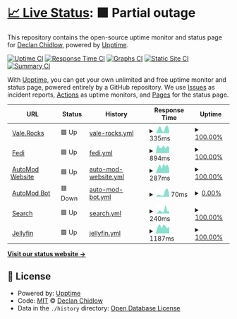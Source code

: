 # [📈 Live Status](https://status.vale.rocks): <!--live status--> **🟧 Partial outage**

This repository contains the open-source uptime monitor and status page for [Declan Chidlow](vale.rocks), powered by [Upptime](https://github.com/upptime/upptime).

[![Uptime CI](https://github.com/DeclanChidlow/status/workflows/Uptime%20CI/badge.svg)](https://github.com/DeclanChidlow/status/actions?query=workflow%3A%22Uptime+CI%22)
[![Response Time CI](https://github.com/DeclanChidlow/status/workflows/Response%20Time%20CI/badge.svg)](https://github.com/DeclanChidlow/status/actions?query=workflow%3A%22Response+Time+CI%22)
[![Graphs CI](https://github.com/DeclanChidlow/status/workflows/Graphs%20CI/badge.svg)](https://github.com/DeclanChidlow/status/actions?query=workflow%3A%22Graphs+CI%22)
[![Static Site CI](https://github.com/DeclanChidlow/status/workflows/Static%20Site%20CI/badge.svg)](https://github.com/DeclanChidlow/status/actions?query=workflow%3A%22Static+Site+CI%22)
[![Summary CI](https://github.com/DeclanChidlow/status/workflows/Summary%20CI/badge.svg)](https://github.com/DeclanChidlow/status/actions?query=workflow%3A%22Summary+CI%22)

With [Upptime](https://upptime.js.org), you can get your own unlimited and free uptime monitor and status page, powered entirely by a GitHub repository. We use [Issues](https://github.com/DeclanChidlow/status/issues) as incident reports, [Actions](https://github.com/DeclanChidlow/status/actions) as uptime monitors, and [Pages](https://status.vale.rocks) for the status page.

<!--start: status pages-->
<!-- This summary is generated by Upptime (https://github.com/upptime/upptime) -->
<!-- Do not edit this manually, your changes will be overwritten -->
<!-- prettier-ignore -->
| URL | Status | History | Response Time | Uptime |
| --- | ------ | ------- | ------------- | ------ |
| <img alt="" src="https://icons.duckduckgo.com/ip3/vale.rocks.ico" height="13"> [Vale.Rocks](https://vale.rocks) | 🟩 Up | [vale-rocks.yml](https://github.com/DeclanChidlow/status/commits/HEAD/history/vale-rocks.yml) | <details><summary><img alt="Response time graph" src="./graphs/vale-rocks/response-time-week.png" height="20"> 335ms</summary><br><a href="https://status.vale.rocks/history/vale-rocks"><img alt="Response time 245" src="https://img.shields.io/endpoint?url=https%3A%2F%2Fraw.githubusercontent.com%2FDeclanChidlow%2Fstatus%2FHEAD%2Fapi%2Fvale-rocks%2Fresponse-time.json"></a><br><a href="https://status.vale.rocks/history/vale-rocks"><img alt="24-hour response time 550" src="https://img.shields.io/endpoint?url=https%3A%2F%2Fraw.githubusercontent.com%2FDeclanChidlow%2Fstatus%2FHEAD%2Fapi%2Fvale-rocks%2Fresponse-time-day.json"></a><br><a href="https://status.vale.rocks/history/vale-rocks"><img alt="7-day response time 335" src="https://img.shields.io/endpoint?url=https%3A%2F%2Fraw.githubusercontent.com%2FDeclanChidlow%2Fstatus%2FHEAD%2Fapi%2Fvale-rocks%2Fresponse-time-week.json"></a><br><a href="https://status.vale.rocks/history/vale-rocks"><img alt="30-day response time 242" src="https://img.shields.io/endpoint?url=https%3A%2F%2Fraw.githubusercontent.com%2FDeclanChidlow%2Fstatus%2FHEAD%2Fapi%2Fvale-rocks%2Fresponse-time-month.json"></a><br><a href="https://status.vale.rocks/history/vale-rocks"><img alt="1-year response time 242" src="https://img.shields.io/endpoint?url=https%3A%2F%2Fraw.githubusercontent.com%2FDeclanChidlow%2Fstatus%2FHEAD%2Fapi%2Fvale-rocks%2Fresponse-time-year.json"></a></details> | <details><summary><a href="https://status.vale.rocks/history/vale-rocks">100.00%</a></summary><a href="https://status.vale.rocks/history/vale-rocks"><img alt="All-time uptime 99.99%" src="https://img.shields.io/endpoint?url=https%3A%2F%2Fraw.githubusercontent.com%2FDeclanChidlow%2Fstatus%2FHEAD%2Fapi%2Fvale-rocks%2Fuptime.json"></a><br><a href="https://status.vale.rocks/history/vale-rocks"><img alt="24-hour uptime 100.00%" src="https://img.shields.io/endpoint?url=https%3A%2F%2Fraw.githubusercontent.com%2FDeclanChidlow%2Fstatus%2FHEAD%2Fapi%2Fvale-rocks%2Fuptime-day.json"></a><br><a href="https://status.vale.rocks/history/vale-rocks"><img alt="7-day uptime 100.00%" src="https://img.shields.io/endpoint?url=https%3A%2F%2Fraw.githubusercontent.com%2FDeclanChidlow%2Fstatus%2FHEAD%2Fapi%2Fvale-rocks%2Fuptime-week.json"></a><br><a href="https://status.vale.rocks/history/vale-rocks"><img alt="30-day uptime 100.00%" src="https://img.shields.io/endpoint?url=https%3A%2F%2Fraw.githubusercontent.com%2FDeclanChidlow%2Fstatus%2FHEAD%2Fapi%2Fvale-rocks%2Fuptime-month.json"></a><br><a href="https://status.vale.rocks/history/vale-rocks"><img alt="1-year uptime 99.99%" src="https://img.shields.io/endpoint?url=https%3A%2F%2Fraw.githubusercontent.com%2FDeclanChidlow%2Fstatus%2FHEAD%2Fapi%2Fvale-rocks%2Fuptime-year.json"></a></details>
| <img alt="" src="https://icons.duckduckgo.com/ip3/fedi.vale.rocks.ico" height="13"> [Fedi](https://fedi.vale.rocks) | 🟩 Up | [fedi.yml](https://github.com/DeclanChidlow/status/commits/HEAD/history/fedi.yml) | <details><summary><img alt="Response time graph" src="./graphs/fedi/response-time-week.png" height="20"> 894ms</summary><br><a href="https://status.vale.rocks/history/fedi"><img alt="Response time 1249" src="https://img.shields.io/endpoint?url=https%3A%2F%2Fraw.githubusercontent.com%2FDeclanChidlow%2Fstatus%2FHEAD%2Fapi%2Ffedi%2Fresponse-time.json"></a><br><a href="https://status.vale.rocks/history/fedi"><img alt="24-hour response time 715" src="https://img.shields.io/endpoint?url=https%3A%2F%2Fraw.githubusercontent.com%2FDeclanChidlow%2Fstatus%2FHEAD%2Fapi%2Ffedi%2Fresponse-time-day.json"></a><br><a href="https://status.vale.rocks/history/fedi"><img alt="7-day response time 894" src="https://img.shields.io/endpoint?url=https%3A%2F%2Fraw.githubusercontent.com%2FDeclanChidlow%2Fstatus%2FHEAD%2Fapi%2Ffedi%2Fresponse-time-week.json"></a><br><a href="https://status.vale.rocks/history/fedi"><img alt="30-day response time 938" src="https://img.shields.io/endpoint?url=https%3A%2F%2Fraw.githubusercontent.com%2FDeclanChidlow%2Fstatus%2FHEAD%2Fapi%2Ffedi%2Fresponse-time-month.json"></a><br><a href="https://status.vale.rocks/history/fedi"><img alt="1-year response time 1013" src="https://img.shields.io/endpoint?url=https%3A%2F%2Fraw.githubusercontent.com%2FDeclanChidlow%2Fstatus%2FHEAD%2Fapi%2Ffedi%2Fresponse-time-year.json"></a></details> | <details><summary><a href="https://status.vale.rocks/history/fedi">100.00%</a></summary><a href="https://status.vale.rocks/history/fedi"><img alt="All-time uptime 93.95%" src="https://img.shields.io/endpoint?url=https%3A%2F%2Fraw.githubusercontent.com%2FDeclanChidlow%2Fstatus%2FHEAD%2Fapi%2Ffedi%2Fuptime.json"></a><br><a href="https://status.vale.rocks/history/fedi"><img alt="24-hour uptime 100.00%" src="https://img.shields.io/endpoint?url=https%3A%2F%2Fraw.githubusercontent.com%2FDeclanChidlow%2Fstatus%2FHEAD%2Fapi%2Ffedi%2Fuptime-day.json"></a><br><a href="https://status.vale.rocks/history/fedi"><img alt="7-day uptime 100.00%" src="https://img.shields.io/endpoint?url=https%3A%2F%2Fraw.githubusercontent.com%2FDeclanChidlow%2Fstatus%2FHEAD%2Fapi%2Ffedi%2Fuptime-week.json"></a><br><a href="https://status.vale.rocks/history/fedi"><img alt="30-day uptime 100.00%" src="https://img.shields.io/endpoint?url=https%3A%2F%2Fraw.githubusercontent.com%2FDeclanChidlow%2Fstatus%2FHEAD%2Fapi%2Ffedi%2Fuptime-month.json"></a><br><a href="https://status.vale.rocks/history/fedi"><img alt="1-year uptime 98.69%" src="https://img.shields.io/endpoint?url=https%3A%2F%2Fraw.githubusercontent.com%2FDeclanChidlow%2Fstatus%2FHEAD%2Fapi%2Ffedi%2Fuptime-year.json"></a></details>
| <img alt="" src="https://icons.duckduckgo.com/ip3/automod.vale.rocks.ico" height="13"> [AutoMod Website](https://automod.vale.rocks) | 🟩 Up | [auto-mod-website.yml](https://github.com/DeclanChidlow/status/commits/HEAD/history/auto-mod-website.yml) | <details><summary><img alt="Response time graph" src="./graphs/auto-mod-website/response-time-week.png" height="20"> 287ms</summary><br><a href="https://status.vale.rocks/history/auto-mod-website"><img alt="Response time 309" src="https://img.shields.io/endpoint?url=https%3A%2F%2Fraw.githubusercontent.com%2FDeclanChidlow%2Fstatus%2FHEAD%2Fapi%2Fauto-mod-website%2Fresponse-time.json"></a><br><a href="https://status.vale.rocks/history/auto-mod-website"><img alt="24-hour response time 230" src="https://img.shields.io/endpoint?url=https%3A%2F%2Fraw.githubusercontent.com%2FDeclanChidlow%2Fstatus%2FHEAD%2Fapi%2Fauto-mod-website%2Fresponse-time-day.json"></a><br><a href="https://status.vale.rocks/history/auto-mod-website"><img alt="7-day response time 287" src="https://img.shields.io/endpoint?url=https%3A%2F%2Fraw.githubusercontent.com%2FDeclanChidlow%2Fstatus%2FHEAD%2Fapi%2Fauto-mod-website%2Fresponse-time-week.json"></a><br><a href="https://status.vale.rocks/history/auto-mod-website"><img alt="30-day response time 213" src="https://img.shields.io/endpoint?url=https%3A%2F%2Fraw.githubusercontent.com%2FDeclanChidlow%2Fstatus%2FHEAD%2Fapi%2Fauto-mod-website%2Fresponse-time-month.json"></a><br><a href="https://status.vale.rocks/history/auto-mod-website"><img alt="1-year response time 309" src="https://img.shields.io/endpoint?url=https%3A%2F%2Fraw.githubusercontent.com%2FDeclanChidlow%2Fstatus%2FHEAD%2Fapi%2Fauto-mod-website%2Fresponse-time-year.json"></a></details> | <details><summary><a href="https://status.vale.rocks/history/auto-mod-website">100.00%</a></summary><a href="https://status.vale.rocks/history/auto-mod-website"><img alt="All-time uptime 60.55%" src="https://img.shields.io/endpoint?url=https%3A%2F%2Fraw.githubusercontent.com%2FDeclanChidlow%2Fstatus%2FHEAD%2Fapi%2Fauto-mod-website%2Fuptime.json"></a><br><a href="https://status.vale.rocks/history/auto-mod-website"><img alt="24-hour uptime 100.00%" src="https://img.shields.io/endpoint?url=https%3A%2F%2Fraw.githubusercontent.com%2FDeclanChidlow%2Fstatus%2FHEAD%2Fapi%2Fauto-mod-website%2Fuptime-day.json"></a><br><a href="https://status.vale.rocks/history/auto-mod-website"><img alt="7-day uptime 100.00%" src="https://img.shields.io/endpoint?url=https%3A%2F%2Fraw.githubusercontent.com%2FDeclanChidlow%2Fstatus%2FHEAD%2Fapi%2Fauto-mod-website%2Fuptime-week.json"></a><br><a href="https://status.vale.rocks/history/auto-mod-website"><img alt="30-day uptime 100.00%" src="https://img.shields.io/endpoint?url=https%3A%2F%2Fraw.githubusercontent.com%2FDeclanChidlow%2Fstatus%2FHEAD%2Fapi%2Fauto-mod-website%2Fuptime-month.json"></a><br><a href="https://status.vale.rocks/history/auto-mod-website"><img alt="1-year uptime 60.55%" src="https://img.shields.io/endpoint?url=https%3A%2F%2Fraw.githubusercontent.com%2FDeclanChidlow%2Fstatus%2FHEAD%2Fapi%2Fauto-mod-website%2Fuptime-year.json"></a></details>
| <img alt="" src="https://icons.duckduckgo.com/ip3/automod.vale.rocks.ico" height="13"> [AutoMod Bot](https://automod.vale.rocks/dashboard) | 🟥 Down | [auto-mod-bot.yml](https://github.com/DeclanChidlow/status/commits/HEAD/history/auto-mod-bot.yml) | <details><summary><img alt="Response time graph" src="./graphs/auto-mod-bot/response-time-week.png" height="20"> 70ms</summary><br><a href="https://status.vale.rocks/history/auto-mod-bot"><img alt="Response time 60" src="https://img.shields.io/endpoint?url=https%3A%2F%2Fraw.githubusercontent.com%2FDeclanChidlow%2Fstatus%2FHEAD%2Fapi%2Fauto-mod-bot%2Fresponse-time.json"></a><br><a href="https://status.vale.rocks/history/auto-mod-bot"><img alt="24-hour response time 122" src="https://img.shields.io/endpoint?url=https%3A%2F%2Fraw.githubusercontent.com%2FDeclanChidlow%2Fstatus%2FHEAD%2Fapi%2Fauto-mod-bot%2Fresponse-time-day.json"></a><br><a href="https://status.vale.rocks/history/auto-mod-bot"><img alt="7-day response time 70" src="https://img.shields.io/endpoint?url=https%3A%2F%2Fraw.githubusercontent.com%2FDeclanChidlow%2Fstatus%2FHEAD%2Fapi%2Fauto-mod-bot%2Fresponse-time-week.json"></a><br><a href="https://status.vale.rocks/history/auto-mod-bot"><img alt="30-day response time 56" src="https://img.shields.io/endpoint?url=https%3A%2F%2Fraw.githubusercontent.com%2FDeclanChidlow%2Fstatus%2FHEAD%2Fapi%2Fauto-mod-bot%2Fresponse-time-month.json"></a><br><a href="https://status.vale.rocks/history/auto-mod-bot"><img alt="1-year response time 60" src="https://img.shields.io/endpoint?url=https%3A%2F%2Fraw.githubusercontent.com%2FDeclanChidlow%2Fstatus%2FHEAD%2Fapi%2Fauto-mod-bot%2Fresponse-time-year.json"></a></details> | <details><summary><a href="https://status.vale.rocks/history/auto-mod-bot">0.00%</a></summary><a href="https://status.vale.rocks/history/auto-mod-bot"><img alt="All-time uptime 0.00%" src="https://img.shields.io/endpoint?url=https%3A%2F%2Fraw.githubusercontent.com%2FDeclanChidlow%2Fstatus%2FHEAD%2Fapi%2Fauto-mod-bot%2Fuptime.json"></a><br><a href="https://status.vale.rocks/history/auto-mod-bot"><img alt="24-hour uptime 0.00%" src="https://img.shields.io/endpoint?url=https%3A%2F%2Fraw.githubusercontent.com%2FDeclanChidlow%2Fstatus%2FHEAD%2Fapi%2Fauto-mod-bot%2Fuptime-day.json"></a><br><a href="https://status.vale.rocks/history/auto-mod-bot"><img alt="7-day uptime 0.00%" src="https://img.shields.io/endpoint?url=https%3A%2F%2Fraw.githubusercontent.com%2FDeclanChidlow%2Fstatus%2FHEAD%2Fapi%2Fauto-mod-bot%2Fuptime-week.json"></a><br><a href="https://status.vale.rocks/history/auto-mod-bot"><img alt="30-day uptime 0.00%" src="https://img.shields.io/endpoint?url=https%3A%2F%2Fraw.githubusercontent.com%2FDeclanChidlow%2Fstatus%2FHEAD%2Fapi%2Fauto-mod-bot%2Fuptime-month.json"></a><br><a href="https://status.vale.rocks/history/auto-mod-bot"><img alt="1-year uptime 0.00%" src="https://img.shields.io/endpoint?url=https%3A%2F%2Fraw.githubusercontent.com%2FDeclanChidlow%2Fstatus%2FHEAD%2Fapi%2Fauto-mod-bot%2Fuptime-year.json"></a></details>
| <img alt="" src="https://icons.duckduckgo.com/ip3/search.vale.rocks.ico" height="13"> [Search](https://search.vale.rocks) | 🟩 Up | [search.yml](https://github.com/DeclanChidlow/status/commits/HEAD/history/search.yml) | <details><summary><img alt="Response time graph" src="./graphs/search/response-time-week.png" height="20"> 240ms</summary><br><a href="https://status.vale.rocks/history/search"><img alt="Response time 178" src="https://img.shields.io/endpoint?url=https%3A%2F%2Fraw.githubusercontent.com%2FDeclanChidlow%2Fstatus%2FHEAD%2Fapi%2Fsearch%2Fresponse-time.json"></a><br><a href="https://status.vale.rocks/history/search"><img alt="24-hour response time 257" src="https://img.shields.io/endpoint?url=https%3A%2F%2Fraw.githubusercontent.com%2FDeclanChidlow%2Fstatus%2FHEAD%2Fapi%2Fsearch%2Fresponse-time-day.json"></a><br><a href="https://status.vale.rocks/history/search"><img alt="7-day response time 240" src="https://img.shields.io/endpoint?url=https%3A%2F%2Fraw.githubusercontent.com%2FDeclanChidlow%2Fstatus%2FHEAD%2Fapi%2Fsearch%2Fresponse-time-week.json"></a><br><a href="https://status.vale.rocks/history/search"><img alt="30-day response time 167" src="https://img.shields.io/endpoint?url=https%3A%2F%2Fraw.githubusercontent.com%2FDeclanChidlow%2Fstatus%2FHEAD%2Fapi%2Fsearch%2Fresponse-time-month.json"></a><br><a href="https://status.vale.rocks/history/search"><img alt="1-year response time 178" src="https://img.shields.io/endpoint?url=https%3A%2F%2Fraw.githubusercontent.com%2FDeclanChidlow%2Fstatus%2FHEAD%2Fapi%2Fsearch%2Fresponse-time-year.json"></a></details> | <details><summary><a href="https://status.vale.rocks/history/search">100.00%</a></summary><a href="https://status.vale.rocks/history/search"><img alt="All-time uptime 100.00%" src="https://img.shields.io/endpoint?url=https%3A%2F%2Fraw.githubusercontent.com%2FDeclanChidlow%2Fstatus%2FHEAD%2Fapi%2Fsearch%2Fuptime.json"></a><br><a href="https://status.vale.rocks/history/search"><img alt="24-hour uptime 100.00%" src="https://img.shields.io/endpoint?url=https%3A%2F%2Fraw.githubusercontent.com%2FDeclanChidlow%2Fstatus%2FHEAD%2Fapi%2Fsearch%2Fuptime-day.json"></a><br><a href="https://status.vale.rocks/history/search"><img alt="7-day uptime 100.00%" src="https://img.shields.io/endpoint?url=https%3A%2F%2Fraw.githubusercontent.com%2FDeclanChidlow%2Fstatus%2FHEAD%2Fapi%2Fsearch%2Fuptime-week.json"></a><br><a href="https://status.vale.rocks/history/search"><img alt="30-day uptime 100.00%" src="https://img.shields.io/endpoint?url=https%3A%2F%2Fraw.githubusercontent.com%2FDeclanChidlow%2Fstatus%2FHEAD%2Fapi%2Fsearch%2Fuptime-month.json"></a><br><a href="https://status.vale.rocks/history/search"><img alt="1-year uptime 100.00%" src="https://img.shields.io/endpoint?url=https%3A%2F%2Fraw.githubusercontent.com%2FDeclanChidlow%2Fstatus%2FHEAD%2Fapi%2Fsearch%2Fuptime-year.json"></a></details>
| <img alt="" src="https://icons.duckduckgo.com/ip3/jellyfin.vale.rocks.ico" height="13"> [Jellyfin](https://jellyfin.vale.rocks) | 🟩 Up | [jellyfin.yml](https://github.com/DeclanChidlow/status/commits/HEAD/history/jellyfin.yml) | <details><summary><img alt="Response time graph" src="./graphs/jellyfin/response-time-week.png" height="20"> 1187ms</summary><br><a href="https://status.vale.rocks/history/jellyfin"><img alt="Response time 1201" src="https://img.shields.io/endpoint?url=https%3A%2F%2Fraw.githubusercontent.com%2FDeclanChidlow%2Fstatus%2FHEAD%2Fapi%2Fjellyfin%2Fresponse-time.json"></a><br><a href="https://status.vale.rocks/history/jellyfin"><img alt="24-hour response time 922" src="https://img.shields.io/endpoint?url=https%3A%2F%2Fraw.githubusercontent.com%2FDeclanChidlow%2Fstatus%2FHEAD%2Fapi%2Fjellyfin%2Fresponse-time-day.json"></a><br><a href="https://status.vale.rocks/history/jellyfin"><img alt="7-day response time 1187" src="https://img.shields.io/endpoint?url=https%3A%2F%2Fraw.githubusercontent.com%2FDeclanChidlow%2Fstatus%2FHEAD%2Fapi%2Fjellyfin%2Fresponse-time-week.json"></a><br><a href="https://status.vale.rocks/history/jellyfin"><img alt="30-day response time 1131" src="https://img.shields.io/endpoint?url=https%3A%2F%2Fraw.githubusercontent.com%2FDeclanChidlow%2Fstatus%2FHEAD%2Fapi%2Fjellyfin%2Fresponse-time-month.json"></a><br><a href="https://status.vale.rocks/history/jellyfin"><img alt="1-year response time 1210" src="https://img.shields.io/endpoint?url=https%3A%2F%2Fraw.githubusercontent.com%2FDeclanChidlow%2Fstatus%2FHEAD%2Fapi%2Fjellyfin%2Fresponse-time-year.json"></a></details> | <details><summary><a href="https://status.vale.rocks/history/jellyfin">100.00%</a></summary><a href="https://status.vale.rocks/history/jellyfin"><img alt="All-time uptime 93.95%" src="https://img.shields.io/endpoint?url=https%3A%2F%2Fraw.githubusercontent.com%2FDeclanChidlow%2Fstatus%2FHEAD%2Fapi%2Fjellyfin%2Fuptime.json"></a><br><a href="https://status.vale.rocks/history/jellyfin"><img alt="24-hour uptime 100.00%" src="https://img.shields.io/endpoint?url=https%3A%2F%2Fraw.githubusercontent.com%2FDeclanChidlow%2Fstatus%2FHEAD%2Fapi%2Fjellyfin%2Fuptime-day.json"></a><br><a href="https://status.vale.rocks/history/jellyfin"><img alt="7-day uptime 100.00%" src="https://img.shields.io/endpoint?url=https%3A%2F%2Fraw.githubusercontent.com%2FDeclanChidlow%2Fstatus%2FHEAD%2Fapi%2Fjellyfin%2Fuptime-week.json"></a><br><a href="https://status.vale.rocks/history/jellyfin"><img alt="30-day uptime 100.00%" src="https://img.shields.io/endpoint?url=https%3A%2F%2Fraw.githubusercontent.com%2FDeclanChidlow%2Fstatus%2FHEAD%2Fapi%2Fjellyfin%2Fuptime-month.json"></a><br><a href="https://status.vale.rocks/history/jellyfin"><img alt="1-year uptime 98.73%" src="https://img.shields.io/endpoint?url=https%3A%2F%2Fraw.githubusercontent.com%2FDeclanChidlow%2Fstatus%2FHEAD%2Fapi%2Fjellyfin%2Fuptime-year.json"></a></details>

<!--end: status pages-->

[**Visit our status website →**](https://status.vale.rocks)

## 📄 License

- Powered by: [Upptime](https://github.com/upptime/upptime)
- Code: [MIT](./LICENSE) © [Declan Chidlow](vale.rocks)
- Data in the `./history` directory: [Open Database License](https://opendatacommons.org/licenses/odbl/1-0/)
